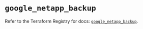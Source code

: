 # `google_netapp_backup`

Refer to the Terraform Registry for docs: [`google_netapp_backup`](https://registry.terraform.io/providers/hashicorp/google-beta/6.38.0/docs/resources/google_netapp_backup).
